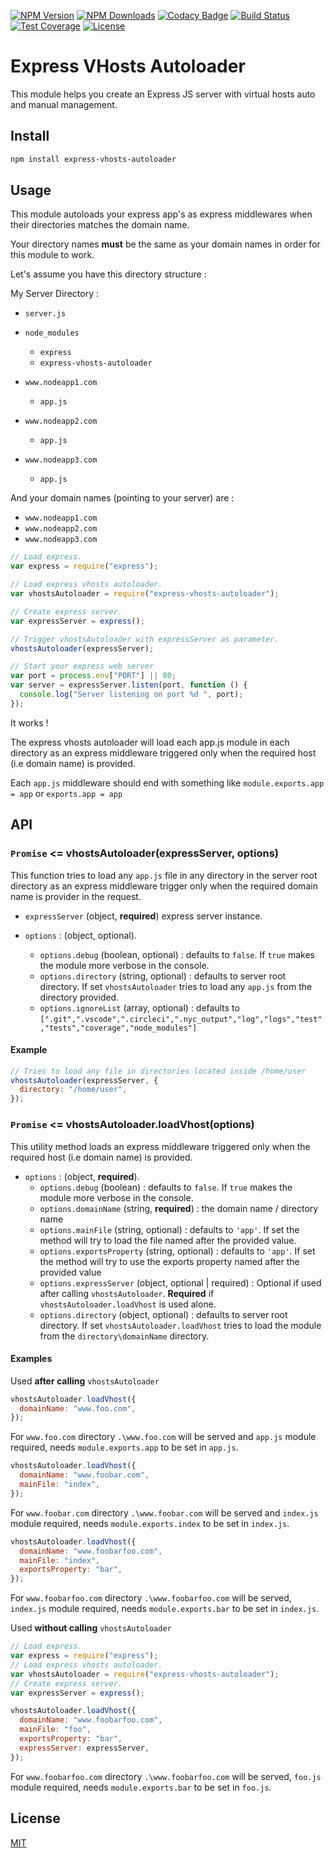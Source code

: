 [![NPM Version][npm-image]][npm-url]
[![NPM Downloads][downloads-image]][downloads-url]
[![Codacy Badge][codacy-image]][codacy-url]
[![Build Status][circleci-image]][circleci-url]
[![Test Coverage][coveralls-image]][coveralls-url]
[![License][license-image]][license-url]

# Express VHosts Autoloader

This module helps you create an Express JS server with virtual hosts auto and manual management.

## Install

```sh
npm install express-vhosts-autoloader
```

## Usage

This module autoloads your express app's as express middlewares when their directories matches the domain name.

Your directory names **must** be the same as your domain names in order for this module to work.

Let's assume you have this directory structure :

My Server Directory :

-   `server.js`

-   `node_modules`

    -   `express`
    -   `express-vhosts-autoloader`

-   `www.nodeapp1.com`

    -   `app.js `

-   `www.nodeapp2.com`

    -   `app.js`

-   `www.nodeapp3.com`
    -   `app.js`

And your domain names (pointing to your server) are :

-   `www.nodeapp1.com`
-   `www.nodeapp2.com`
-   `www.nodeapp3.com`

```javascript
// Load express.
var express = require("express");

// Load express vhosts autoloader.
var vhostsAutoloader = require("express-vhosts-autoloader");

// Create express server.
var expressServer = express();

// Trigger vhostsAutoloader with expressServer as parameter.
vhostsAutoloader(expressServer);

// Start your express web server
var port = process.env["PORT"] || 80;
var server = expressServer.listen(port, function () {
  console.log("Server listening on port %d ", port);
});
```

It works !

The express vhosts autoloader will load each app.js module in each directory as an express middleware triggered only when the required host (i.e domain name) is provided.

Each `app.js` middleware should end with something like `module.exports.app = app` or `exports.app = app`

## API

### `Promise` <= vhostsAutoloader(expressServer, options)

This function tries to load any `app.js` file in any directory in the server root directory as an express middleware trigger only when the required domain name is provider in the request.

-   `expressServer` (object, **required**) express server instance.

-   `options` : (object, optional).
    -   `options.debug` (boolean, optional) : defaults to `false`. If `true` makes the module more verbose in the console.
    -   `options.directory` (string, optional) : defaults to server root directory. If set `vhostsAutoloader` tries to load any `app.js` from the directory provided.
    -   `options.ignoreList` (array, optional) : defaults to `[".git",".vscode",".circleci",".nyc_output","log","logs","test","tests","coverage","node_modules"]`

#### Example

```javascript
// Tries to load any file in directories located inside /home/user
vhostsAutoloader(expressServer, {
  directory: "/home/user",
});
```

### `Promise` <= vhostsAutoloader.loadVhost(options)

This utility method loads an express middleware triggered only when the required host (i.e domain name) is provided.

-   `options` : (object, **required**).
    -   `options.debug` (boolean) : defaults to `false`. If `true` makes the module more verbose in the console.
    -   `options.domainName` (string, **required**) : the domain name / directory name
    -   `options.mainFile` (string, optional) : defaults to `'app'`. If set the method will try to load the file named after the provided value.
    -   `options.exportsProperty` (string, optional) : defaults to `'app'`. If set the method will try to use the exports property named after the provided value
    -   `options.expressServer` (object, optional | required) : Optional if used after calling `vhostsAutoloader`. **Required** if `vhostsAutoloader.loadVhost` is used alone.
    -   `options.directory` (object, optional) : defaults to server root directory. If set `vhostsAutoloader.loadVhost` tries to load the module from the `directory\domainName` directory.

#### Examples

Used **after calling** `vhostsAutoloader`

```javascript
vhostsAutoloader.loadVhost({
  domainName: "www.foo.com",
});
```

For `www.foo.com` directory `.\www.foo.com` will be served and `app.js` module required, needs `module.exports.app` to be set in `app.js`.

```javascript
vhostsAutoloader.loadVhost({
  domainName: "www.foobar.com",
  mainFile: "index",
});
```

For `www.foobar.com` directory `.\www.foobar.com` will be served and `index.js` module required, needs `module.exports.index` to be set in `index.js`.

```javascript
vhostsAutoloader.loadVhost({
  domainName: "www.foobarfoo.com",
  mainFile: "index",
  exportsProperty: "bar",
});
```

For `www.foobarfoo.com` directory `.\www.foobarfoo.com` will be served, `index.js` module required, needs `module.exports.bar` to be set in `index.js`.

Used **without calling** `vhostsAutoloader`

```javascript
// Load express.
var express = require("express");
// Load express vhosts autoloader.
var vhostsAutoloader = require("express-vhosts-autoloader");
// Create express server.
var expressServer = express();

vhostsAutoloader.loadVhost({
  domainName: "www.foobarfoo.com",
  mainFile: "foo",
  exportsProperty: "bar",
  expressServer: expressServer,
});
```

For `www.foobarfoo.com` directory `.\www.foobarfoo.com` will be served, `foo.js` module required, needs `module.exports.bar` to be set in `foo.js`.

## License

[MIT](LICENSE)

[npm-image]: https://img.shields.io/npm/v/express-vhosts-autoloader
[npm-url]: https://npmjs.org/package/express-vhosts-autoloader
[downloads-image]: https://img.shields.io/npm/dw/express-vhosts-autoloader
[downloads-url]: https://npmjs.org/package/express-vhosts-autoloader
[circleci-image]: https://img.shields.io/circleci/build/github/Sami-Radi/express-vhosts-autoloader/master
[circleci-url]: https://circleci.com/gh/Sami-Radi/express-vhosts-autoloader/tree/master
[coveralls-image]: https://coveralls.io/repos/github/Sami-Radi/express-vhosts-autoloader/badge.svg?branch=master
[coveralls-url]: https://coveralls.io/github/Sami-Radi/express-vhosts-autoloader?branch=master
[codacy-image]: https://app.codacy.com/project/badge/Grade/8123da10bc2b4a888c2886db6104cf35
[codacy-url]: https://www.codacy.com/gh/Sami-Radi/express-vhosts-autoloader/dashboard
[license-image]: https://img.shields.io/npm/l/express-vhosts-autoloader
[license-url]: https://github.com/Sami-Radi/express-vhosts-autoloader/blob/master/LICENSE
